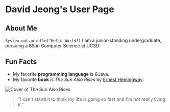 # David Jeong's User Page

## About Me
`System.out.println("Hello World!)`
I am a junior-standing undergraduate, pursuing a BS in Computer Science at UCSD.

## Fun Facts
- My favorite **programming language** is ~~C~~Java.
- My favorite **book** is *The Sun Also Rises* by [Ernest Hemingway](https://en.wikipedia.org/wiki/Ernest_Hemingway).

![Cover of The Sun Also Rises](the-sun-also-rises.jpg)

> "I can't stand it to think my life is going so fast and I'm not really living it."
